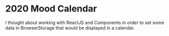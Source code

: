 # 2020 Mood Calendar

I thought about working with ReactJS and Components in order to set some data in BrowserStorage that would be displayed in a calendar.